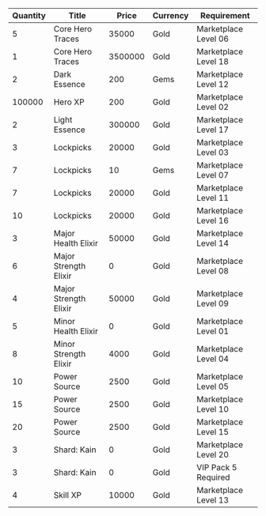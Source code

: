 | Quantity | Title | Price | Currency |  Requirement |
| -------- | ----- | ----- | -------- |  ----------- |
| 5 | Core Hero Traces | 35000 | Gold | Marketplace Level 06 |
| 1 | Core Hero Traces | 3500000 | Gold | Marketplace Level 18 |
| 2 | Dark Essence | 200 | Gems | Marketplace Level 12 |
| 100000 | Hero XP | 200 | Gold | Marketplace Level 02 |
| 2 | Light Essence | 300000 | Gold | Marketplace Level 17 |
| 3 | Lockpicks | 20000 | Gold | Marketplace Level 03 |
| 7 | Lockpicks | 10 | Gems | Marketplace Level 07 |
| 7 | Lockpicks | 20000 | Gold | Marketplace Level 11 |
| 10 | Lockpicks | 20000 | Gold | Marketplace Level 16 |
| 3 | Major Health Elixir | 50000 | Gold | Marketplace Level 14 |
| 6 | Major Strength Elixir | 0 | Gold | Marketplace Level 08 |
| 4 | Major Strength Elixir | 50000 | Gold | Marketplace Level 09 |
| 5 | Minor Health Elixir | 0 | Gold | Marketplace Level 01 |
| 8 | Minor Strength Elixir | 4000 | Gold | Marketplace Level 04 |
| 10 | Power Source | 2500 | Gold | Marketplace Level 05 |
| 15 | Power Source | 2500 | Gold | Marketplace Level 10 |
| 20 | Power Source | 2500 | Gold | Marketplace Level 15 |
| 3 | Shard: Kain | 0 | Gold | Marketplace Level 20 |
| 3 | Shard: Kain | 0 | Gold | VIP Pack 5 Required |
| 4 | Skill XP | 10000 | Gold | Marketplace Level 13 |
